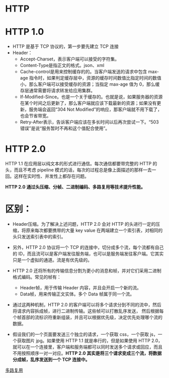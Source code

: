 HTTP
===

# HTTP 1.0
* HTTP 是基于 TCP 协议的，第一步要先建立 TCP 连接
* Header：
	* Accept-Charset，表示客户端可以接受的字符集。
	* Content-Type是指正文的格式。json、xml
	* Cache-control是用来控制缓存的的。当客户端发送的请求中包含 max-age 指令时，如果判定缓存层中，资源的缓存时间数值比指定时间的数值小，那么客户端可以接受缓存的资源；当指定 max-age 值为 0，那么缓存层通常需要将请求转发给应用集群。
	* If-Modified-Since。也是一个关于缓存的。也就是说，如果服务器的资源在某个时间之后更新了，那么客户端就应该下载最新的资源；如果没有更新，服务端会返回“304 Not Modified”的响应，那客户端就不用下载了，也会节省带宽。
	* Retry-After表示，告诉客户端应该在多长时间以后再次尝试一下。“503 错误”是说“服务暂时不再和这个值配合使用”。




# HTTP 2.0
HTTP 1.1 在应用层以纯文本的形式进行通信。每次通信都要带完整的 HTTP 的头，而且不考虑 pipeline 模式的话，每次的过程总是像上面描述的那样一去一回。这样在实时性、并发性上都存在问题。

**HTTP 2.0 通过头压缩、分帧、二进制编码、多路复用等技术提升性能。**



# 区别：
* Header压缩。为了解决上述问题，HTTP 2.0 会对 HTTP 的头进行一定的压缩，将原来每次都要携带的大量 key  value 在两端建立一个索引表，对相同的头只发送索引表中的索引。
* 另外，HTTP 2.0 协议将一个 TCP 的连接中，切分成多个流，每个流都有自己的 ID，而且流可以是客户端发往服务端，也可以是服务端发往客户端。它其实只是一个虚拟的通道。流是有优先级的。
* HTTP 2.0 还将所有的传输信息分割为更小的消息和帧，并对它们采用二进制格式编码。常见的帧有：
	* Header帧，用于传输 Header 内容，并且会开启一个新的流。
	* Data帧，用来传输正文实体。多个 Data 帧属于同一个流。

* 通过这两种机制，HTTP 2.0 的客户端可以将多个请求分到不同的流中，然后将请求内容拆成帧，进行二进制传输。这些帧可以打散乱序发送， 然后根据每个帧首部的流标识符重新组装，并且可以根据优先级，决定优先处理哪个流的数据。

* 假设我们的一个页面要发送三个独立的请求，一个获取 css，一个获取 js，一个获取图片 jpg。如果使用 HTTP 1.1 就是串行的，但是如果使用 HTTP 2.0，就可以在一个连接里，客户端和服务端都可以同时发送多个请求或回应，而且不用按照顺序一对一对应。**HTTP 2.0 其实是将三个请求变成三个流，将数据分成帧，乱序发送到一个 TCP 连接中。**


[多路复用](https://segmentfault.com/a/1190000011172823)